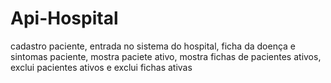 # Api-Hospital
cadastro paciente, entrada no sistema do hospital, ficha da doença e sintomas paciente, mostra paciete ativo, mostra fichas de pacientes ativos, exclui pacientes ativos e exclui fichas ativas
